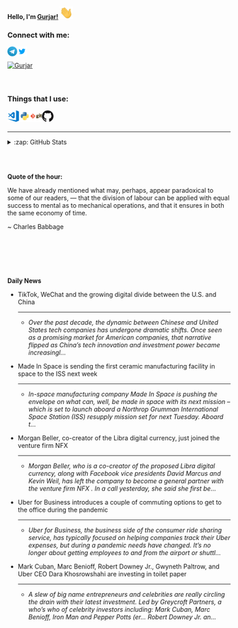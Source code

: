 #### Hello, I'm [Gurjar!](https://GurjarKing.github.io) <img src="https://raw.githubusercontent.com/ABSphreak/ABSphreak/master/gifs/Hi.gif" width="30px"></h2>


### Connect with me:

[<img align="left" alt="Gurjar | Telegram" width="22px" src="https://raw.githubusercontent.com/github/explore/80688e429a7d4ef2fca1e82350fe8e3517d3494d/topics/telegram/telegram.png" />][Telegram]
[<img align="left" alt="Gurjar | Twitter" width="22px" src="https://raw.githubusercontent.com/github/explore/80688e429a7d4ef2fca1e82350fe8e3517d3494d/topics/twitter/twitter.png" />][Twitter]
<br >
<br >
<a href="https://github.com/GurjarKing"><img src="https://komarev.com/ghpvc/?username=GurjarKing" alt="Gurjar" /></a> <br />
<br />
<br />
<!-- <br >

![](https://visitor-badge.glitch.me/badge?page_id=GurjarKing)

<br /> -->

### Things that I use:

[<img align="left" alt="Visual Studio Code" width="26px" src="https://raw.githubusercontent.com/github/explore/80688e429a7d4ef2fca1e82350fe8e3517d3494d/topics/visual-studio-code/visual-studio-code.png" />][VSCode]
[<img align="left" alt="Python" width="26px" src="https://raw.githubusercontent.com/github/explore/80688e429a7d4ef2fca1e82350fe8e3517d3494d/topics/python/python.png" />][Python]
[<img align="left" alt="Git" width="26px" src="https://raw.githubusercontent.com/github/explore/80688e429a7d4ef2fca1e82350fe8e3517d3494d/topics/git/git.png" />][Git]
[<img align="left" alt="GitHub" width="26px" src="https://raw.githubusercontent.com/github/explore/78df643247d429f6cc873026c0622819ad797942/topics/github/github.png" />][Github]

<br />
<br />

---
<details>
  <summary>:zap: GitHub Stats</summary>

<img align="left" alt="Gurjar's Github Stats" src="https://github-readme-stats.vercel.app/api?username=GurjarKing&show_icons=true&hide_border=true&count_private=true&include_all_commit=true&theme=algolia" />

</details>

<!-- ### 🔔 My latest tweet
<a href="https://twitter.com/Gurjar_King43" target="_blank">
	<img src="https://github.com/GurjarKing/GurjarKing/raw/master/tweet.png" width="70%" align="center" alt="Click to view on Twitter" title="My latest tweet, as an image"/>
</a> -->
<br>

<pre>

</pre>

**Quote of the hour:**

We have already mentioned what may, perhaps, appear paradoxical to some of our readers, — that the division of labour can be applied with equal success to mental as to mechanical operations, and that it ensures in both the same economy of time.

~ Charles Babbage
<pre>

</pre>
<br>
<pre>


</pre>
<strong>Daily News</strong>
  
  - TikTok, WeChat and the growing digital divide between the U.S. and China
     <hr/>
     
      - *Over the past decade, the dynamic between Chinese and United States tech companies has undergone dramatic shifts. Once seen as a promising market for American companies, that narrative flipped as China’s tech innovation and investment power became increasingl…*
     
  - Made In Space is sending the first ceramic manufacturing facility in space to the ISS next week
      <hr/>
      
      - *In-space manufacturing company Made In Space is pushing the envelope on what can, well, be made in space with its next mission – which is set to launch aboard a Northrop Grumman International Space Station (ISS) resupply mission set for next Tuesday. Aboard t…*
      
  - Morgan Beller, co-creator of the Libra digital currency, just joined the venture firm NFX
      <hr/>
      
      - *Morgan Beller, who is a co-creator of the proposed Libra digital currency, along with Facebook vice presidents David Marcus and Kevin Weil, has left the company to become a general partner with the venture firm NFX . In a call yesterday, she said she first be…*
      
  - Uber for Business introduces a couple of commuting options to get to the office during the pandemic
      <hr/>
      
      - *Uber for Business, the business side of the consumer ride sharing service, has typically focused on helping companies track their Uber expenses, but during a pandemic needs have changed. It’s no longer about getting employees to and from the airport or shuttl…*
       
  - Mark Cuban, Marc Benioff, Robert Downey Jr., Gwyneth Paltrow, and Uber CEO Dara Khosrowshahi are investing in toilet paper
      <hr/>
       
       - *A slew of big name entrepreneurs and celebrities are really circling the drain with their latest investment. Led by Greycroft Partners, a who’s who of celebrity investors including: Mark Cuban, Marc Benioff, Iron Man and Pepper Potts (er… Robert Downey Jr. an…*
      

<br />

[VSCode]: https://code.visualstudio.com/
[Python]: https://www.python.org/
[Git]: https://git-scm.com/
[Github]: https://github.com/
[Telegram]: https://t.me/Gurjar_King/
[Twitter]: https://twitter.com/Gurjar_King43/
